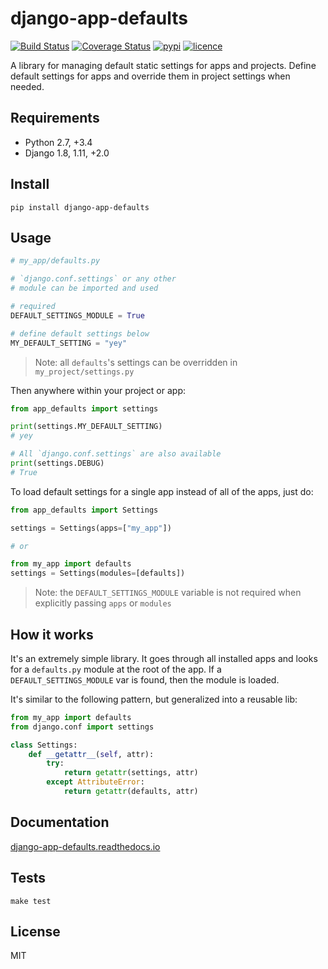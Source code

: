 # django-app-defaults

[![Build Status](https://img.shields.io/travis/nitely/django-app-defaults.svg?style=flat-square)](https://travis-ci.org/nitely/django-app-defaults)
[![Coverage Status](https://img.shields.io/coveralls/nitely/django-app-defaults.svg?style=flat-square)](https://coveralls.io/r/nitely/django-app-defaults)
[![pypi](https://img.shields.io/pypi/v/django-app-defaults.svg?style=flat-square)](https://pypi.python.org/pypi/django-app-defaults)
[![licence](https://img.shields.io/pypi/l/django-app-defaults.svg?style=flat-square)](https://raw.githubusercontent.com/nitely/django-app-defaults/master/LICENSE)

A library for managing default static settings for apps and projects.
Define default settings for apps and override them in project settings when needed.

## Requirements

* Python 2.7, +3.4
* Django 1.8, 1.11, +2.0

## Install

```
pip install django-app-defaults
```

## Usage

```python
# my_app/defaults.py

# `django.conf.settings` or any other
# module can be imported and used

# required
DEFAULT_SETTINGS_MODULE = True

# define default settings below
MY_DEFAULT_SETTING = "yey"
```

> Note: all `defaults`'s settings can be
> overridden in `my_project/settings.py`

Then anywhere within your project or app:

```python
from app_defaults import settings

print(settings.MY_DEFAULT_SETTING)
# yey

# All `django.conf.settings` are also available
print(settings.DEBUG)
# True
```

To load default settings for a single app instead of all of the apps, just do:

```python
from app_defaults import Settings

settings = Settings(apps=["my_app"])

# or

from my_app import defaults
settings = Settings(modules=[defaults])
```

> Note: the `DEFAULT_SETTINGS_MODULE` variable is not required
> when explicitly passing `apps` or `modules`

## How it works

It's an extremely simple library. It goes through all installed apps and
looks for a `defaults.py` module at the root of the app. If a `DEFAULT_SETTINGS_MODULE`
var is found, then the module is loaded.

It's similar to the following pattern, but generalized into a reusable lib:

```python
from my_app import defaults
from django.conf import settings

class Settings:
    def __getattr__(self, attr):
        try:
            return getattr(settings, attr)
        except AttributeError:
            return getattr(defaults, attr)
```

## Documentation

[django-app-defaults.readthedocs.io](http://django-app-defaults.readthedocs.io)

## Tests

```
make test
```

## License

MIT
